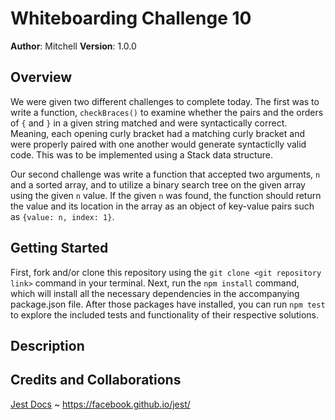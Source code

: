 # Whiteboarding Challenge 10

**Author**: Mitchell
**Version**: 1.0.0

## Overview
We were given two different challenges to complete today. The first was to write a function, `checkBraces()` to examine whether the pairs and the orders of `{` and `}` in a given string matched and were syntactically correct. Meaning, each opening curly bracket had a matching curly bracket and were properly paired with one another would generate syntacticlly valid code. This was to be implemented using a Stack data structure.

Our second challenge was write a function that accepted two arguments, `n` and a sorted array, and to utilize a binary search tree on the given array using the given `n` value. If the given `n` was found, the function should return the value and its location in the array as an object of key-value pairs such as `{value: n, index: 1}`.

## Getting Started
First, fork and/or clone this repository using the `git clone <git repository link>` command in your terminal. Next, run the `npm install` command, which will install all the necessary dependencies in the accompanying package.json file. After those packages have installed, you can run `npm test` to explore the included tests and functionality of their respective solutions.

## Description

## Credits and Collaborations
[Jest Docs](https://facebook.github.io/jest/) ~ https://facebook.github.io/jest/

